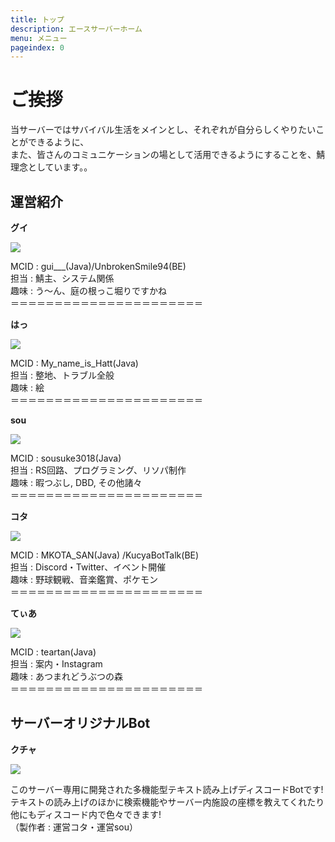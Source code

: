 ```yaml
---
title: トップ
description: エースサーバーホーム
menu: メニュー
pageindex: 0
---
```

# ご挨拶

当サーバーではサバイバル生活をメインとし、それぞれが自分らしくやりたいことができるように、\
また、皆さんのコミュニケーションの場として活用できるようにすることを、鯖理念としています。。

## 運営紹介

**グイ**

![](/img/gui.png)

MCID : gui___(Java)/UnbrokenSmile94(BE)\
担当 : 鯖主、システム関係\
趣味 : う～ん、庭の根っこ堀りですかね\
＝＝＝＝＝＝＝＝＝＝＝＝＝＝＝＝＝＝＝＝＝＝

**はっ**

![](/img/hatt.png)

MCID : My_name_is_Hatt(Java)\
担当 : 整地、トラブル全般\
趣味 : 絵\
＝＝＝＝＝＝＝＝＝＝＝＝＝＝＝＝＝＝＝＝＝＝

**sou**

![](/img/sousuke.png)

MCID : sousuke3018(Java)\
担当 : RS回路、プログラミング、リソパ制作\
趣味 : 暇つぶし, DBD, その他諸々\
＝＝＝＝＝＝＝＝＝＝＝＝＝＝＝＝＝＝＝＝＝＝

**コタ**

![](/img/mkota_san.png)

MCID : MKOTA_SAN(Java) /KucyaBotTalk(BE)\
担当 : Discord・Twitter、イベント開催\
趣味 : 野球観戦、音楽鑑賞、ポケモン\
＝＝＝＝＝＝＝＝＝＝＝＝＝＝＝＝＝＝＝＝＝＝

**てぃあ**

![](/img/tear.png)

MCID : teartan(Java)\
担当 : 案内・Instagram\
趣味 : あつまれどうぶつの森\
＝＝＝＝＝＝＝＝＝＝＝＝＝＝＝＝＝＝＝＝＝＝

## サーバーオリジナルBot

**クチャ**

![](/img/image0-7-.png)

このサーバー専用に開発された多機能型テキスト読み上げディスコードBotです!\
テキストの読み上げのほかに検索機能やサーバー内施設の座標を教えてくれたり他にもディスコード内で色々できます!\
（製作者 : 運営コタ・運営sou）